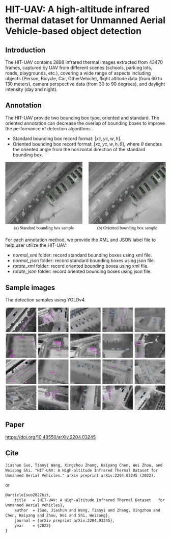 # HIT-UAV: A high-altitude infrared thermal dataset for Unmanned Aerial Vehicle-based object detection
## Introduction
The HIT-UAV contains 2898 infrared thermal images extracted from 43470 frames, captured by UAV from different scenes (schools, parking lots, roads, playgrounds, etc.), covering a wide range of aspects including objects (Person, Bicycle, Car, OtherVehicle), flight altitude data (from 60 to 130 meters), camera perspective data (from 30 to 90 degrees), and daylight intensity (day and night).

## Annotation
The HIT-UAV provide two bounding box type, oriented and standard.
The oriented annotation can decrease the overlap of bounding boxes to improve the performance of detection algorithms.  

- Standard bounding box record format: $[xc, yc, w, h]$.
- Oriented bounding box record format: $[xc, yc, w, h, \theta]$, where $\theta$ denotes the oriented angle from the horizontal direction of the standard bounding box.

<div align=center>
<img src="./0_readme_images/fig_bbox.jpg" width="640">

</div>

For each annotation method, we provide the XML and JSON label file to help user utilize the HIT-UAV:

- *normal_xml* folder: record standard bounding boxes using xml file.
- *normal_json* folder: record standard bounding boxes using json file.
- *rotate_xml* folder: record oriented bounding boxes using xml file.
- *rotate_json* folder: record oriented bounding boxes using json file.

## Sample images

The detection samples using YOLOv4.
<div align=center>
<img src="./0_readme_images/fig_sample_result.jpg" width="750">
</div>

## Paper
https://doi.org/10.48550/arXiv.2204.03245

## Cite
```
Jiashun Suo, Tianyi Wang, Xingzhou Zhang, Haiyang Chen, Wei Zhou, and Weisong Shi. "HIT-UAV: A High-altitude Infrared Thermal Dataset for Unmanned Aerial Vehicles." arXiv preprint arXiv:2204.03245 (2022).
```
or
```
@article{suo2022hit,  
    title   = {HIT-UAV: A High-altitude Infrared Thermal Dataset   for Unmanned Aerial Vehicles},  
    author  = {Suo, Jiashun and Wang, Tianyi and Zhang, Xingzhou and Chen, Haiyang and Zhou, Wei and Shi, Weisong},  
    journal = {arXiv preprint arXiv:2204.03245},  
    year    = {2022}  
}
```